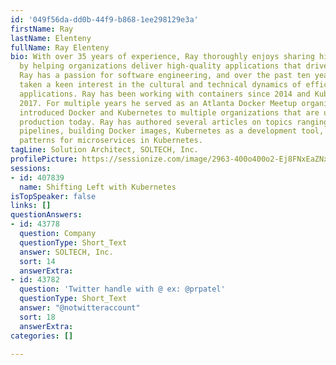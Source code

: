 ```yaml
---
id: '049f56da-dd0b-44f9-b868-1ee298129e3a'
firstName: Ray
lastName: Elenteny
fullName: Ray Elenteny
bio: With over 35 years of experience, Ray thoroughly enjoys sharing his experience
  by helping organizations deliver high-quality applications that drive business value.
  Ray has a passion for software engineering, and over the past ten years, Ray has
  taken a keen interest in the cultural and technical dynamics of efficiently delivering
  applications. Ray has been working with containers since 2014 and Kubernetes since
  2017. For multiple years he served as an Atlanta Docker Meetup organizer. He has
  introduced Docker and Kubernetes to multiple organizations that are using them in
  production today. Ray has authored several articles on topics ranging from deployment
  pipelines, building Docker images, Kubernetes as a development tool, and architectural
  patterns for microservices in Kubernetes.
tagLine: Solution Architect, SOLTECH, Inc.
profilePicture: https://sessionize.com/image/2963-400o400o2-Ej8FNxEaZNxE2iTW4NesB2.jpg
sessions:
- id: 407839
  name: Shifting Left with Kubernetes
isTopSpeaker: false
links: []
questionAnswers:
- id: 43778
  question: Company
  questionType: Short_Text
  answer: SOLTECH, Inc.
  sort: 14
  answerExtra: 
- id: 43782
  question: 'Twitter handle with @ ex: @prpatel'
  questionType: Short_Text
  answer: "@notwitteraccount"
  sort: 18
  answerExtra: 
categories: []

---
```

